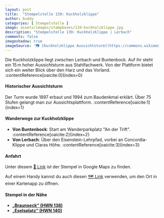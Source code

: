 ```yaml
---
layout: post
title:  "Stempelstelle 139: Kuckholzklippe"
author: buddy
categories: [ Stempelstelle ]
image: assets/images/stampboxes/139-kuckholzklippe.jpg
description: "Stempelstelle 139: Kuckholzklippe | Lerbach"
comments: false
imageshadow: true
imageSource: '📷 [Kuckholzklippe Aussichtsturm](https://commons.wikimedia.org/wiki/File:Kuckholzklippe_Aussichtsturm.jpg) von <a href="//commons.wikimedia.org/wiki/User:B.Thomas95" title="User:B.Thomas95">B.Thomas95</a> unter Lizenz [CC BY-SA 3.0](https://creativecommons.org/licenses/by-sa/3.0)'
---
```


Die Kuckholzklippe liegt zwischen Lerbach und Buntenbock. Auf ihr steht ein 15 m hoher Aussichtsturm aus Stahlfachwerk. Von der Plattform bietet sich ein weiter Blick über den Harz und das Vorland. :contentReference[oaicite:0]{index=0}

#### Historischer Aussichtsturm

Der Turm wurde 1897 erbaut und 1994 zum Baudenkmal erklärt. Über 75 Stufen gelangt man zur Aussichtsplattform. :contentReference[oaicite:1]{index=1}

#### Wanderwege zur Kuckholzklippe

- **Von Buntenbock**: Start am Wanderparkplatz "An der Trift". :contentReference[oaicite:2]{index=2}
- **Von Lerbach**: Über den Eisenstein-Lehrpfad, vorbei an Concordia-Klippe und Claras Höhe. :contentReference[oaicite:3]{index=3}

#### Anfahrt

Unter diesem [📍 Link](https://www.google.com/maps/dir/?api=1&origin=&destination=51.76632%2C%2010.31383) ist der Stempel in Google Maps zu finden.

<div class="android-only">
  Auf einem Handy kannst du auch diesen 
  <a href="geo:51.76632,10.31383">🗺️ Link</a> 
  verwenden, um den Ort in einer Kartenapp zu öffnen.
  <p></p>
</div>

#### Stempel in der Nähe

- [**„Braunseck“ (HWN 138)**](/stempelstelle-138-braunseck)
- [**„Eselsplatz“ (HWN 140)**](/stempelstelle-140-eselsplatz)
